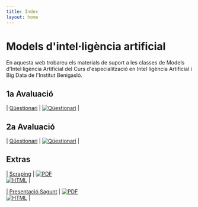 ```yaml
---
title: Índex
layout: home
---
```


# Models d'intel·ligència artificial

En aquesta web trobareu els materials de suport a les classes de Models d'Intel·ligència Artificial del Curs d'especialització en Intel·ligència Artificial i Big Data de l'Institut Benigasló.

## 1a Avaluació

| [Qüestionari](https://forms.office.com/Pages/ResponsePage.aspx?id=FBHdc33vx0CGaVadMufim5EClfP8KoFLqyNos3rlrH5UOVBZM1g0VVJPOVJaQ0tYVFc3QldKRTI3Sy4u) | [![Qüestionari](https://img.shields.io/badge/Office%20365-Q%C3%BCestionari-blue?logo=microsoft-office&logoColor=white)](https://forms.office.com/Pages/ResponsePage.aspx?id=FBHdc33vx0CGaVadMufim5EClfP8KoFLqyNos3rlrH5UOVBZM1g0VVJPOVJaQ0tYVFc3QldKRTI3Sy4u) |

## 2a Avaluació

| [Qüestionari](https://forms.office.com/Pages/ResponsePage.aspx?id=FBHdc33vx0CGaVadMufim5EClfP8KoFLqyNos3rlrH5UNVdIR1ZIRlRMS1VWMzZRSk5OMVJQSlYwRy4u) | [![Qüestionari](https://img.shields.io/badge/Office%20365-Q%C3%BCestionari-blue?logo=microsoft-office&logoColor=white)](https://forms.office.com/Pages/ResponsePage.aspx?id=FBHdc33vx0CGaVadMufim5EClfP8KoFLqyNos3rlrH5UNVdIR1ZIRlRMS1VWMzZRSk5OMVJQSlYwRy4u) |

## Extras

| [Scraping](scrapy_marp.pdf) | [![PDF](https://img.shields.io/badge/PDF-scrapy_marp.pdf-blue?logo=adobe-acrobat-reader&logoColor=white)](scrapy_marp.pdf) <br/> [![HTML](https://img.shields.io/badge/HTML-scrapy_marp-blue?logo=html5&logoColor=white)](scrapy_marp.html) |

| [Presentació Sagunt](present_sagunt.pdf) | [![PDF](https://img.shields.io/badge/PDF-present_sagunt.pdf-blue?logo=adobe-acrobat-reader&logoColor=white)](present_sagunt.pdf) <br/> [![HTML](https://img.shields.io/badge/HTML-present_sagunt-blue?logo=html5&logoColor=white)](present_sagunt.html) |
